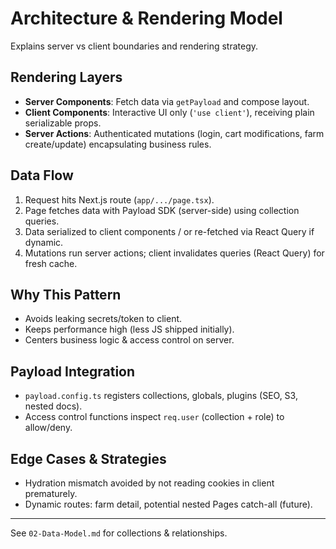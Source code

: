# Architecture & Rendering Model

Explains server vs client boundaries and rendering strategy.

## Rendering Layers
- **Server Components**: Fetch data via `getPayload` and compose layout.
- **Client Components**: Interactive UI only (`'use client'`), receiving plain serializable props.
- **Server Actions**: Authenticated mutations (login, cart modifications, farm create/update) encapsulating business rules.

## Data Flow
1. Request hits Next.js route (`app/.../page.tsx`).
2. Page fetches data with Payload SDK (server-side) using collection queries.
3. Data serialized to client components / or re-fetched via React Query if dynamic.
4. Mutations run server actions; client invalidates queries (React Query) for fresh cache.

## Why This Pattern
- Avoids leaking secrets/token to client.
- Keeps performance high (less JS shipped initially).
- Centers business logic & access control on server.

## Payload Integration
- `payload.config.ts` registers collections, globals, plugins (SEO, S3, nested docs).
- Access control functions inspect `req.user` (collection + role) to allow/deny.

## Edge Cases & Strategies
- Hydration mismatch avoided by not reading cookies in client prematurely.
- Dynamic routes: farm detail, potential nested Pages catch-all (future).

---
See `02-Data-Model.md` for collections & relationships.
